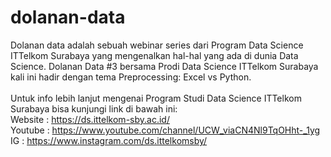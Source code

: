 # dolanan-data

Dolanan data adalah sebuah webinar series dari Program Data Science ITTelkom Surabaya yang mengenalkan hal-hal yang ada di dunia Data Science.
Dolanan Data #3 bersama Prodi Data Science ITTelkom Surabaya kali ini hadir dengan tema Preprocessing: Excel vs Python.
<br>
<br>
Untuk info lebih lanjut mengenai Program Studi Data Science ITTelkom Surabaya bisa kunjungi link di bawah ini: <br>
Website : https://ds.ittelkom-sby.ac.id/ <br>
Youtube : https://www.youtube.com/channel/UCW_viaCN4Nl9TqOHht-_1yg <br>
IG : https://www.instagram.com/ds.ittelkomsby/
